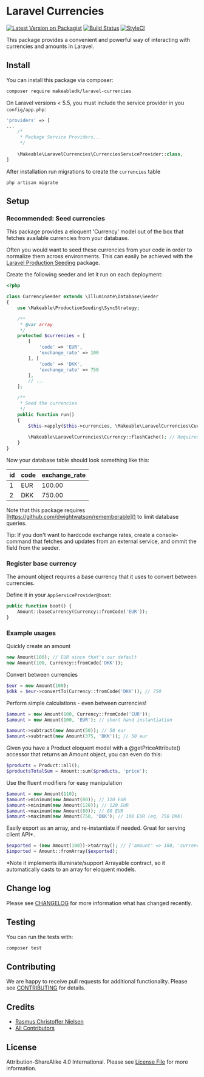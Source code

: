 

# Laravel Currencies

[![Latest Version on Packagist](https://img.shields.io/packagist/v/makeabledk/laravel-currencies.svg?style=flat-square)](https://packagist.org/packages/makeabledk/laravel-currencies)
[![Build Status](https://img.shields.io/travis/makeabledk/laravel-currencies/master.svg?style=flat-square)](https://travis-ci.org/makeabledk/laravel-currencies)
[![StyleCI](https://styleci.io/repos/108846048/shield?branch=master)](https://styleci.io/repos/108846048)

This package provides a convenient and powerful way of interacting with currencies and amounts in Laravel.


## Install

You can install this package via composer:

``` bash
composer require makeabledk/laravel-currencies
```

On Laravel versions < 5.5, you must include the service provider in you `config/app.php`:

```php
'providers' => [
...
    /*
     * Package Service Providers...
     */
     
    \Makeable\LaravelCurrencies\CurrenciesServiceProvider::class,
]
```

After installation run migrations to create the `currencies` table

```
php artisan migrate
```

## Setup

### Recommended: Seed currencies

This package provides a eloquent 'Currency' model out of the box that fetches available currencies from your database.

Often you would want to seed these currencies from your code in order to normalize them across environments. This can easily be achieved with the [Laravel Production Seeding](https://github.com/makeabledk/laravel-production-seeding) package.

Create the following seeder and let it run on each deployment:

```php
<?php

class CurrencySeeder extends \Illuminate\Database\Seeder
{
    use \Makeable\ProductionSeeding\SyncStrategy;

    /**
     * @var array
     */
    protected $currencies = [
        [
            'code' => 'EUR',
            'exchange_rate' => 100
        ], [
            'code' => 'DKK',
            'exchange_rate' => 750
        ],
        // ... 
    ];

    /**
     * Seed the currencies
     */
    public function run()
    {
        $this->apply($this->currencies, \Makeable\LaravelCurrencies\Currency::class, 'code');
        
        \Makeable\LaravelCurrencies\Currency::flushCache(); // Requires cache-tag support
    }
}
```

Now your database table should look something like this:

| id | code | exchange_rate |
|----|------|---------------|
| 1  | EUR  | 100.00        |
| 2  | DKK  | 750.00        |

Note that this package requires [https://github.com/dwightwatson/rememberable]() to limit database queries.

Tip: If you don't want to hardcode exchange rates, create a console-command that fetches and updates from an external service, and ommit the field from the seeder.

### Register base currency

The amount object requires a base currency that it uses to convert between currencies. 

Define it in your `AppServiceProvider@boot`:

```php
public function boot() {
    Amount::baseCurrency(Currency::fromCode('EUR'));
}
```


### Example usages
Quickly create an amount
```php
new Amount(100); // EUR since that's our default
new Amount(100, Currency::fromCode('DKK')); 
```

Convert between currencies
```php
$eur = new Amount(100);
$dkk = $eur->convertTo(Currency::fromCode('DKK')); // 750 
```

Perform simple calculations - even between currencies!
```php
$amount = new Amount(100, Currency::fromCode('EUR'));
$amount = new Amount(100, 'EUR'); // short hand instantiation

$amount->subtract(new Amount(50)); // 50 eur
$amount->subtract(new Amount(375, 'DKK')); // 50 eur
```

Given you have a Product eloquent model with a @getPriceAttribute() accessor that returns an Amount object, you can even do this:
```php
$products = Product::all();
$productsTotalSum = Amount::sum($products, 'price'); 
```

Use the fluent modifiers for easy manipulation
```php
$amount = new Amount(110);
$amount->minimum(new Amount(80)); // 110 EUR
$amount->minimum(new Amount(120)); // 120 EUR
$amount->maximum(new Amount(80)); // 80 EUR
$amount->maximum(new Amount(750, 'DKK'); // 100 EUR (eq. 750 DKK)
```

Easily export as an array, and re-instantiate if needed. Great for serving client API*.
```php
$exported = (new Amount(100))->toArray(); // ['amount' => 100, 'currency' => 'EUR', 'formatted' => 'EUR 100']
$imported = Amount::fromArray($exported);
```
*Note it implements illuminate/support Arrayable contract, so it automatically casts to an array for eloquent models.


## Change log

Please see [CHANGELOG](CHANGELOG.md) for more information what has changed recently.

## Testing

You can run the tests with:

```bash
composer test
```

## Contributing

We are happy to receive pull requests for additional functionality. Please see [CONTRIBUTING](CONTRIBUTING.md) for details.

## Credits

- [Rasmus Christoffer Nielsen](https://github.com/rasmuscnielsen)
- [All Contributors](../../contributors)

## License

Attribution-ShareAlike 4.0 International. Please see [License File](LICENSE.md) for more information.